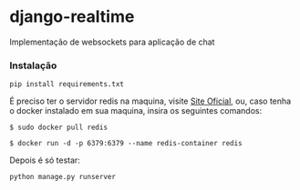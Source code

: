 # django-realtime

Implementação de websockets para aplicação de chat

### Instalação
`
    pip install requirements.txt
`

É preciso ter o servidor redis na maquina, visite [Site Oficial](https://redis.io/), ou, caso tenha o docker instalado em sua maquina, insira os seguintes comandos:

`
$ sudo docker pull redis
`


`
$ docker run -d -p 6379:6379 --name redis-container redis
`

Depois é só testar:

`
python manage.py runserver
`
